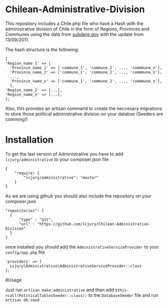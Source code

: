 # Chilean-Administrative-Division
This repository includes a Chile.php file who have a Hash with the administrative division of Chile in the form of Regions, Provinces and Communes using the data from [subdere.gov](http://www.subdere.gov.cl/documentacion/regiones-provincias-y-comunas-de-chile) with the update from 13/09/2011.

The hash structure is the following:
```
[
'Region_name_1' => [
  'Province_name_1' => ['commune_1', 'commune_2', ..., 'commmune_n'],
  'Province_name_2' => ['commune_1', 'commune_2', ..., 'commmune_n'],
  ...,
  'Province_name_n' => ['commune_1', 'commune_2', ..., 'commmune_n'],
  ],
'Region_name_2' => [...],
'Region_name_n' => [...],
];
```

Also, this provides an artisan command to create the neccesary migrations to store those political administrative division on your databse (Seeders are comming!)

# Installation

To get the last version of Administrative you have to add `lcjury/administrative` to your composer.json file
```
{
    "require: {
        "lcjury/administrative": "master"
    }
}
```

As we are using github you should also include the repository on your composer.json
```
"repositories": [
  {
      "type" : "git",
      "url" : "https://github.com/lcjury/Chilean-Administrative-Division"
  }
]
```

once installed you should add the `AdministrativeServiceProvider` to your `config/app.php` file
```
'providers' => [
  Lcjury\Administrative\AdministrativeServiceProvider::class
];
```

#Usage

Just run `artisan make:administrative` and then add `$this->call(PoliticalTablesSeeder::class);` to the `DatabaseSeeder` file and run `artisan db:seed`
